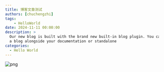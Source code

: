 ```yaml
---
title: 博客文章测试
authors: [chuchengzhi]
tags: 
    - HelloWorld
date: 2024-11-11 00:00:00
description: >
  Our new blog is built with the brand new built-in blog plugin. You can build
  a blog alongside your documentation or standalone
categories:
  - Hello World
---
```




![png](https://initchu.oss-cn-hangzhou.aliyuncs.com/2025/01/23/skvZLdl76xBab4C.png)
